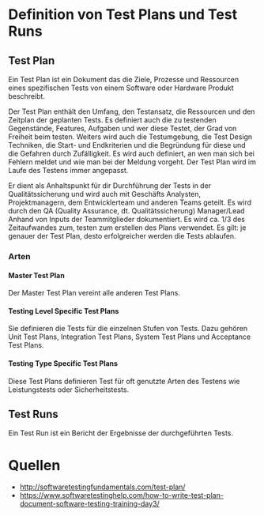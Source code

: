 # Definition von Test Plans und Test Runs

## Test Plan

Ein Test Plan ist ein Dokument das die Ziele, Prozesse und Ressourcen eines spezifischen Tests von einem Software oder Hardware Produkt beschreibt.

Der Test Plan enthält den Umfang, den Testansatz, die Ressourcen und den Zeitplan der geplanten Tests. Es definiert auch die zu testenden Gegenstände, Features, Aufgaben und wer diese Testet, der Grad von Freiheit beim testen. Weiters wird auch die Testumgebung, die Test Design Techniken, die Start- und Endkriterien und die Begründung für diese und die Gefahren durch Zufälligkeit. Es wird auch definiert, an wen man sich bei Fehlern meldet und wie man bei der Meldung vorgeht. Der Test Plan wird im Laufe des Testens immer angepasst. 

Er dient als Anhaltspunkt für dir Durchführung der Tests in der Qualitätssicherung und wird auch mit Geschäfts Analysten, Projektmanagern, dem Entwicklerteam und anderen Teams geteilt. Es wird durch den QA (Quality Assurance, dt. Qualitätssicherung) Manager/Lead Anhand von Inputs der Teammitglieder dokumentiert. Es wird ca. 1/3 des Zeitaufwandes zum, testen zum erstellen des Plans verwendet. Es gilt: je genauer der Test Plan, desto erfolgreicher werden die Tests ablaufen.

### Arten

#### Master Test Plan

Der Master Test Plan vereint alle anderen Test Plans.

#### Testing Level Specific Test Plans

Sie definieren die Tests für die einzelnen Stufen von Tests. Dazu gehören Unit Test Plans, Integration Test Plans, System Test Plans und Acceptance Test Plans.

#### Testing Type Specific Test Plans

Diese Test Plans definieren Test für oft genutzte Arten des Testens wie Leistungstests oder Sicherheitstests.


## Test Runs

Ein Test Run ist ein Bericht der Ergebnisse der durchgeführten Tests.


# Quellen

- http://softwaretestingfundamentals.com/test-plan/
- https://www.softwaretestinghelp.com/how-to-write-test-plan-document-software-testing-training-day3/